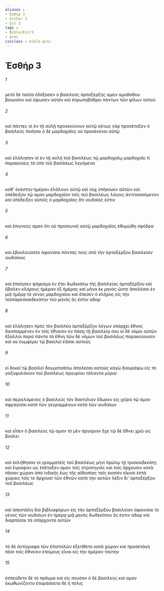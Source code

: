 ```yaml
---
aliases : 
- Ἐσθήρ 3
- Esther 3
- Est 3
tags : 
- Bible/Est/3
- grec
cssclass : bible-grec
---
```


# Ἐσθήρ 3

###### 1
μετὰ δὲ ταῦτα ἐδόξασεν ὁ βασιλεὺς ἀρταξέρξης αμαν αμαδαθου βουγαῖον καὶ ὕψωσεν αὐτόν καὶ ἐπρωτοβάθρει πάντων τῶν φίλων αὐτοῦ
###### 2
καὶ πάντες οἱ ἐν τῇ αὐλῇ προσεκύνουν αὐτῷ οὕτως γὰρ προσέταξεν ὁ βασιλεὺς ποιῆσαι ὁ δὲ μαρδοχαῖος οὐ προσεκύνει αὐτῷ
###### 3
καὶ ἐλάλησαν οἱ ἐν τῇ αὐλῇ τοῦ βασιλέως τῷ μαρδοχαίῳ μαρδοχαῖε τί παρακούεις τὰ ὑπὸ τοῦ βασιλέως λεγόμενα
###### 4
καθ' ἑκάστην ἡμέραν ἐλάλουν αὐτῷ καὶ οὐχ ὑπήκουεν αὐτῶν καὶ ὑπέδειξαν τῷ αμαν μαρδοχαῖον τοῖς τοῦ βασιλέως λόγοις ἀντιτασσόμενον καὶ ὑπέδειξεν αὐτοῖς ὁ μαρδοχαῖος ὅτι ιουδαῖός ἐστιν
###### 5
καὶ ἐπιγνοὺς αμαν ὅτι οὐ προσκυνεῖ αὐτῷ μαρδοχαῖος ἐθυμώθη σφόδρα
###### 6
καὶ ἐβουλεύσατο ἀφανίσαι πάντας τοὺς ὑπὸ τὴν ἀρταξέρξου βασιλείαν ιουδαίους
###### 7
καὶ ἐποίησεν ψήφισμα ἐν ἔτει δωδεκάτῳ τῆς βασιλείας ἀρταξέρξου καὶ ἔβαλεν κλήρους ἡμέραν ἐξ ἡμέρας καὶ μῆνα ἐκ μηνὸς ὥστε ἀπολέσαι ἐν μιᾷ ἡμέρᾳ τὸ γένος μαρδοχαίου καὶ ἔπεσεν ὁ κλῆρος εἰς τὴν τεσσαρεσκαιδεκάτην τοῦ μηνός ὅς ἐστιν αδαρ
###### 8
καὶ ἐλάλησεν πρὸς τὸν βασιλέα ἀρταξέρξην λέγων ὑπάρχει ἔθνος διεσπαρμένον ἐν τοῖς ἔθνεσιν ἐν πάσῃ τῇ βασιλείᾳ σου οἱ δὲ νόμοι αὐτῶν ἔξαλλοι παρὰ πάντα τὰ ἔθνη τῶν δὲ νόμων τοῦ βασιλέως παρακούουσιν καὶ οὐ συμφέρει τῷ βασιλεῖ ἐᾶσαι αὐτούς
###### 9
εἰ δοκεῖ τῷ βασιλεῖ δογματισάτω ἀπολέσαι αὐτούς κἀγὼ διαγράψω εἰς τὸ γαζοφυλάκιον τοῦ βασιλέως ἀργυρίου τάλαντα μύρια
###### 10
καὶ περιελόμενος ὁ βασιλεὺς τὸν δακτύλιον ἔδωκεν εἰς χεῖρα τῷ αμαν σφραγίσαι κατὰ τῶν γεγραμμένων κατὰ τῶν ιουδαίων
###### 11
καὶ εἶπεν ὁ βασιλεὺς τῷ αμαν τὸ μὲν ἀργύριον ἔχε τῷ δὲ ἔθνει χρῶ ὡς βούλει
###### 12
καὶ ἐκλήθησαν οἱ γραμματεῖς τοῦ βασιλέως μηνὶ πρώτῳ τῇ τρισκαιδεκάτῃ καὶ ἔγραψαν ὡς ἐπέταξεν αμαν τοῖς στρατηγοῖς καὶ τοῖς ἄρχουσιν κατὰ πᾶσαν χώραν ἀπὸ ἰνδικῆς ἕως τῆς αἰθιοπίας ταῖς ἑκατὸν εἴκοσι ἑπτὰ χώραις τοῖς τε ἄρχουσι τῶν ἐθνῶν κατὰ τὴν αὐτῶν λέξιν δι' ἀρταξέρξου τοῦ βασιλέως
###### 13
καὶ ἀπεστάλη διὰ βιβλιαφόρων εἰς τὴν ἀρταξέρξου βασιλείαν ἀφανίσαι τὸ γένος τῶν ιουδαίων ἐν ἡμέρᾳ μιᾷ μηνὸς δωδεκάτου ὅς ἐστιν αδαρ καὶ διαρπάσαι τὰ ὑπάρχοντα αὐτῶν
###### 14
τὰ δὲ ἀντίγραφα τῶν ἐπιστολῶν ἐξετίθετο κατὰ χώραν καὶ προσετάγη πᾶσι τοῖς ἔθνεσιν ἑτοίμους εἶναι εἰς τὴν ἡμέραν ταύτην
###### 15
ἐσπεύδετο δὲ τὸ πρᾶγμα καὶ εἰς σουσαν ὁ δὲ βασιλεὺς καὶ αμαν ἐκωθωνίζοντο ἐταράσσετο δὲ ἡ πόλις

